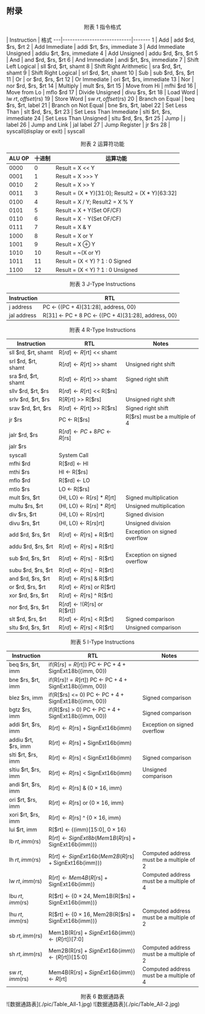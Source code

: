 ## 附录
<center><span id="mips_instr">附表 1 指令格式</span></center>


   |        Instruction         | 格式
---|----------------------------|-------
1  | Add                        | add $rd, $rs, $rt
2  | Add Immediate              | addi $rt, $rs, immediate
3  | Add Immediate Unsigned     | addiu $rt, $rs, immediate
4  | Add Unsigned               | addu $rd, $rs, $rt
5  | And                        | and $rd, $rs, $rt
6  | And Immediate              | andi $rt, $rs, immediate
7  | Shift Left Logical         | sll $rd, $rt, shamt
8  | Shift Right Arithmetic     | sra $rd, $rt, shamt
9  | Shift Right Logical        | srl $rd, $rt, shamt
10 | Sub                        | sub $rd, $rs, $rt
11 | Or                         | or $rd, $rs, $rt
12 | Or Immediate               | ori $rt, $rs, immediate
13 | Nor                        | nor $rd, $rs, $rt
14 | Multiply                   | mult $rs, $rt
15 | Move from Hi               | mfhi $rd
16 | Move from Lo               | mflo $rd
17 | Divide Unsigned            | divu $rs, $rt
18 | Load Word                  | lw $rt, offset($rs)
19 | Store Word                 | sw $rt, offset($rs)
20 | Branch on Equal            | beq $rs, $rt, label
21 | Branch on Not Equal        | bne $rs, $rt, label
22 | Set Less Than              | slt $rd, $rs, $rt
23 | Set Less Than Immediate    | slti $rt, $rs, immediate
24 | Set Less Than Unsigned     | sltu $rd, $rs, $rt
25 | Jump                       | j label
26 | Jump and Link              | jal label
27 | Jump Register              | jr $rs
28 | syscall(display or exit)   | syscall


<div style="page-break-after: always;"></div>
<center><span id="op">附表 2 运算符功能</span></center>

ALU OP | 十进制 | 运算功能
-------|-------|------
0000   |   0   | Result = X << Y
0001   |   1   | Result = X >>> Y
0010   |   2   | Result = X >> Y
0011   |   3   | Result = (X * Y)[31:0];    Result2 = (X * Y)[63:32]
0100   |   4   | Result = X / Y;    Result2 = X % Y
0101   |   5   | Result = X + Y(Set OF/CF)
0110   |   6   | Result = X - Y(Set OF/CF)
0111   |   7   | Result = X & Y
1000   |   8   | Result = X or Y
1001   |   9   | Result = X ⊕ Y
1010   |   10  | Result = ~(X or Y)
1011   |   11  | Result = (X < Y) ? 1 : 0 Signed
1100   |   12  | Result = (X < Y) ? 1 : 0 Unsigned


<center><span id="j_instr">附表 3 J-Type Instructions</span></center>

Instruction         | RTL
--------------------|-----
j address           | PC ← {(PC + 4)[31:28], address, 00}
jal address         | R[31] ← PC + 8 PC ← {(PC + 4)[31:28], address, 00}

<div style="page-break-after: always;"></div>
<center><span id="r_instr">附表 4 R-Type Instructions</span></center>

   Instruction      |                       RTL                       | Notes
--------------------|-------------------------------------------------|------
sll $rd, $rt, shamt | R[$rd]← R[$rt] << shamt                         |
srl $rd, $rt, shamt | R[$rd]← R[$rt] >> shamt                         | Unsigned right shift
sra $rd, $rt, shamt | R[$rd]← R[$rt] >> shamt                         | Signed right shift
sllv $rd, $rt, $rs  | R[$rd]← R[$rt] << R[$rs]                        |
srlv $rd, $rt, $rs  | R[$R[$rt] >> R[$rs]                             | Unsigned right shift
srav $rd, $rt, $rs  | R[$rd] ← R[$rt] >> R[$rs]                       | Signed right shift
jr $rs              | PC ← R[$rs]                                     | R[$rs] must be a multiple of 4
jalr $rd, $rs       | R[$rd] ← PC + 8 PC ← R[$rs]                     |
jalr $rs            |                                                 |
syscall             | System Call                                     |
mfhi $rd            | R[$rd] ← HI                                     |
mthi $rs            | HI ← R[$rs]                                     |
mflo $rd            | R[$rd] ← LO                                     |
mtlo $rs            | LO ← R[$rs]                                     |
mult $rs, $rt       | {HI, LO} ← R[$rs] * R[$rt]                      | Signed multiplication
multu $rs, $rt      | {HI, LO} ← R[$rs] * R[$rt]                      | Unsigned multiplication
div $rs, $rt        | {HI, LO} ← R[$rs] %/ R[$rt]                     | Signed division
divu $rs, $rt       | {HI, LO} ← R[$rs] %/ R[$rt]                     | Unsigned division
add $rd, $rs, $rt   | R[$rd] ← R[$rs] + R[$rt]                        | Exception on signed overflow
addu $rd, $rs, $rt  | R[$rd] ← R[$rs] + R[$rt]                        |
sub $rd, $rs, $rt   | R[$rd] ← R[$rs] - R[$rt]                        | Exception on signed overflow
subu $rd, $rs, $rt  | R[$rd] ← R[$rs] - R[$rt]                        |
and $rd, $rs, $rt   | R[$rd] ← R[$rs] & R[$rt]                        |
or $rd, $rs, $rt    | R[$rd] ← R[$rs] or R[$rt]                       |
xor $rd, $rs, $rt   | R[$rd] ← R[$rs] ^ R[$rt]                        |
nor $rd, $rs, $rt   | R[$rd] ← !(R[$rs] or R[$rt])                    |
slt $rd, $rs, $rt   | R[$rd] ← R[$rs] < R[$rt]                        | Signed comparison
sltu $rd, $rs, $rt  | R[$rd] ← R[$rs] < R[$rt]                        | Unsigned comparison

<div style="page-break-after: always;"></div>
<center><span id="i_instr">附表 5 I-Type Instructions</span></center>

Instruction         |   RTL                                                     |  Notes
--------------------|-----------------------------------------------------------|----------
beq $rs, $rt, imm   | if(R[$rs] = R[$rt]) PC ← PC + 4 + SignExt18b({imm, 00})   |
bne $rs, $rt, imm   | if(R[$rs] != R[$rt]) PC ← PC + 4 + SignExt18b({imm, 00})  |
blez $rs, imm       | if(R[$rs] <= 0) PC ← PC + 4 + SignExt18b({imm, 00})       | Signed comparison
bgtz $rs, imm       | if(R[$rs] > 0) PC ← PC + 4 + SignExt18b({imm, 00})        | Signed comparison
addi $rt, $rs, imm  | R[$rt] ← R[$rs] + SignExt16b(imm)                         | Exception on signed overflow
addiu $rt, $rs, imm | R[$rt] ← R[$rs] + SignExt16b(imm)                         |
slti $rt, $rs, imm  | R[$rt] ← R[$rs] < SignExt16b(imm)                         | Signed comparison
sltiu $rt, $rs, imm | R[$rt] ← R[$rs] < SignExt16b(imm)                         | Unsigned comparison
andi $rt, $rs, imm  | R[$rt] ← R[$rs] & {0 × 16, imm}                           |
ori $rt, $rs, imm   | R[$rt] ← R[$rs] or {0 × 16, imm}                          |
xori $rt, $rs, imm  | R[$rt] ← R[$rs] ^ {0 × 16, imm}                           |
lui $rt, imm        | R[$rt] ← {(imm)[15:0], 0 × 16}                            |
lb $rt, imm($rs)    | R[$rt] ← SignExt8b(Mem1B(R[$rs] + SignExt16b(imm)))       |
lh $rt, imm($rs)    | R[$rt] ← SignExt16b(Mem2B(R[$rs] + SignExt16b(imm)))      | Computed address must be a multiple of 2
lw $rt, imm($rs)    | R[$rt] ← Mem4B(R[$rs] + SignExt16b(imm))                  | Computed address must be a multiple of 4
lbu $rt, imm($rs)   | R[$rt] ← {0 × 24, Mem1B(R[$rs] + SignExt16b(imm))}        |
lhu $rt, imm($rs)   | R[$rt] ← {0 × 16, Mem2B(R[$rs] + SignExt16b(imm))}        | Computed address must be a multiple of 2
sb $rt, imm($rs)    | Mem1B(R[$rs] + SignExt16b(imm)) ← (R[$rt])[7:0]           |
sh $rt, imm($rs)    | Mem2B(R[$rs] + SignExt16b(imm)) ← (R[$rt])[15:0]          | Computed address must be a multiple of 2
sw $rt, imm($rs)    | Mem4B(R[$rs] + SignExt16b(imm)) ← R[$rt]                  | Computed address must be a multiple of 4


<div style="page-break-after: always;"></div>
<center><span id="instr_d_all">附表 6 数据通路表</span></center>
![数据通路表](./pic/Table_All-1.jpg)
![数据通路表](./pic/Table_All-2.jpg)
